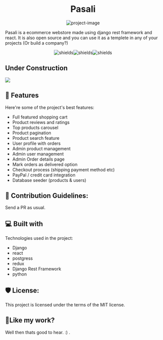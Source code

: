 <h1 align="center" id="title">Pasali</h1>

<p align="center"><img src="https://socialify.git.ci/phuyalgaurav/pasali/image?description=1&amp;descriptionEditable=An%20opensource%20ecommerce%20using%20react%20and%20django&amp;font=Source%20Code%20Pro&amp;forks=1&amp;issues=1&amp;name=1&amp;owner=1&amp;stargazers=1&amp;theme=Light" alt="project-image"></p>

<p id="description">Pasali is a ecommerce webstore made using django rest framework and react. It is also open source and you can use it as a templete in any of your projects (Or build a company?)</p>

<p align="center"><img src="https://img.shields.io/badge/DRF-green" alt="shields"><img src="https://img.shields.io/badge/React-blue" alt="shields"><img src="https://img.shields.io/badge/open-_source-cyan" alt="shields"></p>

  

## Under Construction

<img src="https://user-images.githubusercontent.com/2846578/50296603-d76e5780-0448-11e9-8cf9-6152ff06388a.gif">

<h2>🧐 Features</h2>

Here're some of the project's best features:

*   Full featured shopping cart
*   Product reviews and ratings
*   Top products carousel
*   Product pagination
*   Product search feature
*   User profile with orders
*   Admin product management
*   Admin user management
*   Admin Order details page
*   Mark orders as delivered option
*   Checkout process (shipping payment method etc)
*   PayPal / credit card integration
*   Database seeder (products & users)

<h2>🍰 Contribution Guidelines:</h2>

Send a PR as usual.

  
  
<h2>💻 Built with</h2>

Technologies used in the project:

*   Django
*   react
*   postgress
*   redux
*   Django Rest Framework
*   python

<h2>🛡️ License:</h2>

This project is licensed under the terms of the MIT license.

<h2>💖Like my work?</h2>

Well then thats good to hear. :) .

